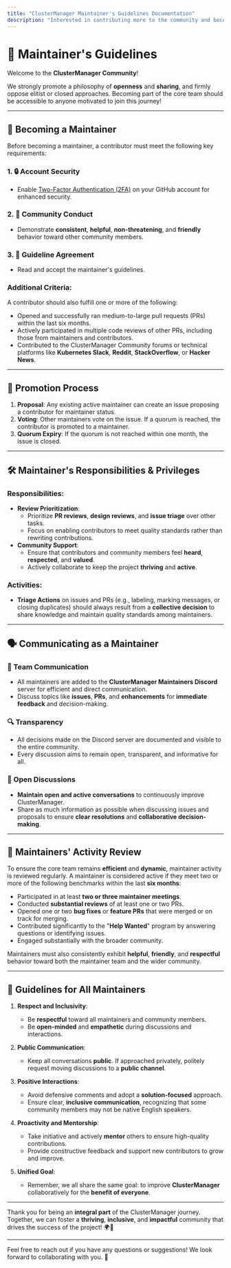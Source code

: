 ```yaml
---
title: "ClusterManager Maintainer's Guidelines Documentation"
description: "Interested in contributing more to the community and becoming a ClusterManager maintainer? Read the guide to becoming a part of the core team."
---
```


# 🌟 Maintainer's Guidelines

Welcome to the **ClusterManager Community**!

We strongly promote a philosophy of **openness** and **sharing**, and firmly oppose elitist or closed approaches. Becoming part of the core team should be accessible to anyone motivated to join this journey!

---

## 🚀 Becoming a Maintainer

Before becoming a maintainer, a contributor must meet the following key requirements:

### 1. 🔒 **Account Security**

- Enable [Two-Factor Authentication (2FA)](https://docs.github.com/en/authentication/securing-your-account-with-two-factor-authentication-2fa/configuring-two-factor-authentication) on your GitHub account for enhanced security.

### 2. 🤝 **Community Conduct**

- Demonstrate **consistent**, **helpful**, **non-threatening**, and **friendly** behavior toward other community members.

### 3. 📜 **Guideline Agreement**

- Read and accept the maintainer's guidelines.

### Additional Criteria:

A contributor should also fulfill one or more of the following:

- Opened and successfully ran medium-to-large pull requests (PRs) within the last six months.
- Actively participated in multiple code reviews of other PRs, including those from maintainers and contributors.
- Contributed to the ClusterManager Community forums or technical platforms like **Kubernetes Slack**, **Reddit**, **StackOverflow**, or **Hacker News**.

---

## 🏅 Promotion Process

1. **Proposal**: Any existing active maintainer can create an issue proposing a contributor for maintainer status.
2. **Voting**: Other maintainers vote on the issue. If a quorum is reached, the contributor is promoted to a maintainer.
3. **Quorum Expiry**: If the quorum is not reached within one month, the issue is closed.

---

## 🛠️ Maintainer's Responsibilities & Privileges

### Responsibilities:

- **Review Prioritization**:
  - Prioritize **PR reviews**, **design reviews**, and **issue triage** over other tasks.
  - Focus on enabling contributors to meet quality standards rather than rewriting contributions.
- **Community Support**:
  - Ensure that contributors and community members feel **heard**, **respected**, and **valued**.
  - Actively collaborate to keep the project **thriving** and **active**.

### Activities:

- **Triage Actions** on issues and PRs (e.g., labeling, marking messages, or closing duplicates) should always result from a **collective decision** to share knowledge and maintain quality standards among maintainers.

---

## 🗣️ Communicating as a Maintainer

### 📡 Team Communication

- All maintainers are added to the **ClusterManager Maintainers Discord** server for efficient and direct communication.
- Discuss topics like **issues**, **PRs**, and **enhancements** for **immediate feedback** and decision-making.

### 🔍 Transparency

- All decisions made on the Discord server are documented and visible to the entire community.
- Every discussion aims to remain open, transparent, and informative for all.

### 💬 Open Discussions

- **Maintain open and active conversations** to continuously improve ClusterManager.
- Share as much information as possible when discussing issues and proposals to ensure **clear resolutions** and **collaborative decision-making**.

---

## 📅 Maintainers' Activity Review

To ensure the core team remains **efficient** and **dynamic**, maintainer activity is reviewed regularly. A maintainer is considered active if they meet two or more of the following benchmarks within the last **six months**:

- Participated in at least **two or three maintainer meetings**.
- Conducted **substantial reviews** of at least one or two PRs.
- Opened one or two **bug fixes** or **feature PRs** that were merged or on track for merging.
- Contributed significantly to the "**Help Wanted**" program by answering questions or identifying issues.
- Engaged substantially with the broader community.

Maintainers must also consistently exhibit **helpful**, **friendly**, and **respectful** behavior toward both the maintainer team and the wider community.

---

## 📜 Guidelines for All Maintainers

1. **Respect and Inclusivity**:

   - Be **respectful** toward all maintainers and community members.
   - Be **open-minded** and **empathetic** during discussions and interactions.

2. **Public Communication**:

   - Keep all conversations **public**. If approached privately, politely request moving discussions to a **public channel**.

3. **Positive Interactions**:

   - Avoid defensive comments and adopt a **solution-focused** approach.
   - Ensure clear, **inclusive communication**, recognizing that some community members may not be native English speakers.

4. **Proactivity and Mentorship**:

   - Take initiative and actively **mentor** others to ensure high-quality contributions.
   - Provide constructive feedback and support new contributors to grow and improve.

5. **Unified Goal**:
   - Remember, we all share the same goal: to improve **ClusterManager** collaboratively for the **benefit of everyone**.

---

Thank you for being an **integral part** of the ClusterManager journey. Together, we can foster a **thriving**, **inclusive**, and **impactful** community that drives the success of the project! 🌍🚀

---

Feel free to reach out if you have any questions or suggestions! We look forward to collaborating with you. 🤝
